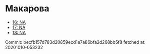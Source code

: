 # Макарова
- [16: NA](16.md)
- [17: NA](17.md)
- [18: NA](18.md)

Commit: becfb157d783d20859ecd1e7a86bfa2d268bb5f8
 fetched at: 20201010-053232
